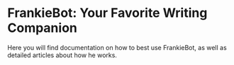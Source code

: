 # FrankieBot: Your Favorite Writing Companion

Here you will find documentation on how to best use FrankieBot, as well as detailed articles about how he works.